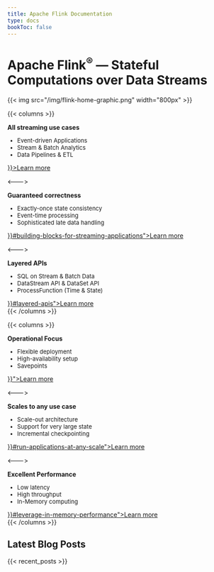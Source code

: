 ```yaml
---
title: Apache Flink Documentation 
type: docs
bookToc: false
---
```

<!--
Licensed to the Apache Software Foundation (ASF) under one
or more contributor license agreements.  See the NOTICE file
distributed with this work for additional information
regarding copyright ownership.  The ASF licenses this file
to you under the Apache License, Version 2.0 (the
"License"); you may not use this file except in compliance
with the License.  You may obtain a copy of the License at

  http://www.apache.org/licenses/LICENSE-2.0

Unless required by applicable law or agreed to in writing,
software distributed under the License is distributed on an
"AS IS" BASIS, WITHOUT WARRANTIES OR CONDITIONS OF ANY
KIND, either express or implied.  See the License for the
specific language governing permissions and limitations
under the License.
-->

# Apache Flink<sup>®</sup> — Stateful Computations over Data Streams

{{< img src="/img/flink-home-graphic.png" width="800px" >}}

{{< columns >}} <!-- begin columns block -->
<div class="panel panel-default">
    <div class="panel-heading">
        <span class="glyphicon glyphicon-th"></span> <b>All streaming use cases</b>
    </div>
    <div class="panel-body">
        <ul style="font-size: small;">
            <li>Event-driven Applications</li>
            <li>Stream &amp; Batch Analytics</li>
            <li>Data Pipelines &amp; ETL</li>
            </ul>
        <a href={{< ref "docs/use-cases" >}}>Learn more</a>
    </div>
</div>

<---> <!-- magic separator, between columns -->
<div class="panel panel-default">
    <div class="panel-heading">
        <span class="glyphicon glyphicon-ok"></span> <b>Guaranteed correctness</b>
    </div>
    <div class="panel-body">
        <ul style="font-size: small;">
            <li>Exactly-once state consistency</li>
            <li>Event-time processing</li>
            <li>Sophisticated late data handling</li>
        </ul>
    <a href="{{< ref "docs/what-is-flink/flink-applications" >}}#building-blocks-for-streaming-applications">Learn more</a>
    </div>
</div>

<---> <!-- magic separator, between columns -->
<div class="panel panel-default">
    <div class="panel-heading">
        <span class="glyphicon glyphicon glyphicon-sort-by-attributes"></span> <b>Layered APIs</b>
    </div>
    <div class="panel-body">
        <ul style="font-size: small;">
            <li>SQL on Stream &amp; Batch Data</li>
            <li>DataStream API &amp; DataSet API</li>
            <li>ProcessFunction (Time &amp; State)</li>
        </ul>
    <a href="{{< ref "docs/what-is-flink/flink-applications" >}}#layered-apis">Learn more</a>
    </div>
</div>
{{< /columns >}}

{{< columns >}} <!-- begin columns block -->
<div class="panel panel-default">
    <div class="panel-heading">
        <span class="glyphicon glyphicon-dashboard"></span> <b>Operational Focus</b>
    </div>
    <div class="panel-body">
        <ul style="font-size: small;">
            <li>Flexible deployment</li>
            <li>High-availability setup</li>
            <li>Savepoints</li>
        </ul>
    <a href="{{< ref "docs/what-is-flink/flink-operations" >}}">Learn more</a>
    </div>
</div>

<---> <!-- magic separator, between columns -->
<div class="panel panel-default">
    <div class="panel-heading">
        <span class="glyphicon glyphicon-fullscreen"></span> <b>Scales to any use case</b>
    </div>
    <div class="panel-body">
        <ul style="font-size: small;">
            <li>Scale-out architecture</li>
            <li>Support for very large state</li>
            <li>Incremental checkpointing</li>
        </ul>
    <a href="{{< ref "docs/what-is-flink/flink-architecture" >}}#run-applications-at-any-scale">Learn more</a>
    </div>
</div>

<---> <!-- magic separator, between columns -->
<div class="panel panel-default">
    <div class="panel-heading">
        <span class="glyphicon glyphicon-flash"></span> <b>Excellent Performance</b>
    </div>
    <div class="panel-body">
        <ul style="font-size: small;">
            <li>Low latency</li>
            <li>High throughput</li>
            <li>In-Memory computing</li>
        </ul>
    <a href="{{< ref "docs/what-is-flink/flink-architecture" >}}#leverage-in-memory-performance">Learn more</a>
    </div>
</div>
{{< /columns >}}

## Latest Blog Posts

{{< recent_posts >}}

